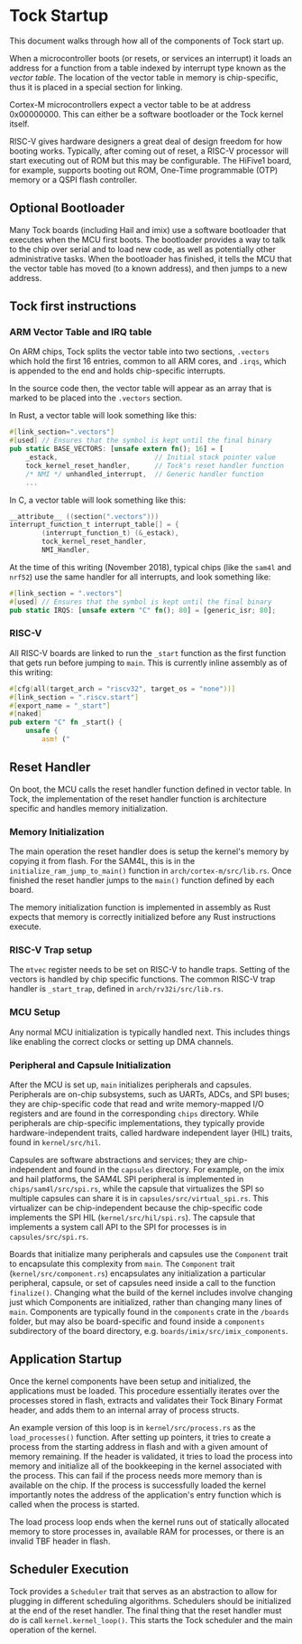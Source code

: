 # Tock Startup

This document walks through how all of the components of Tock start up.

When a microcontroller boots (or resets, or services an interrupt) it loads an
address for a function from a table indexed by interrupt type known as the
_vector table_. The location of the vector table in memory is chip-specific,
thus it is placed in a special section for linking.

Cortex-M microcontrollers expect a vector table to be at address 0x00000000.
This can either be a software bootloader or the Tock kernel itself.

RISC-V gives hardware designers a great deal of design freedom for how booting
works. Typically, after coming out of reset, a RISC-V processor will start
executing out of ROM but this may be configurable. The HiFive1 board, for
example, supports booting out ROM, One-Time programmable (OTP) memory or a QSPI
flash controller.

## Optional Bootloader

Many Tock boards (including Hail and imix) use a software bootloader that
executes when the MCU first boots. The bootloader provides a way to talk to the
chip over serial and to load new code, as well as potentially other
administrative tasks. When the bootloader has finished, it tells the MCU that
the vector table has moved (to a known address), and then jumps to a new
address.

## Tock first instructions

### ARM Vector Table and IRQ table

On ARM chips, Tock splits the vector table into two sections, `.vectors` which
hold the first 16 entries, common to all ARM cores, and `.irqs`, which is
appended to the end and holds chip-specific interrupts.

In the source code then, the vector table will appear as an array that is marked
to be placed into the `.vectors` section.

In Rust, a vector table will look something like this:

```rust
#[link_section=".vectors"]
#[used] // Ensures that the symbol is kept until the final binary
pub static BASE_VECTORS: [unsafe extern fn(); 16] = [
    _estack,                        // Initial stack pointer value
    tock_kernel_reset_handler,      // Tock's reset handler function
    /* NMI */ unhandled_interrupt,  // Generic handler function
    ...
```

In C, a vector table will look something like this:

```c
__attribute__ ((section(".vectors")))
interrupt_function_t interrupt_table[] = {
        (interrupt_function_t) (&_estack),
        tock_kernel_reset_handler,
        NMI_Handler,
```

At the time of this writing (November 2018), typical chips (like the `sam4l` and
`nrf52`) use the same handler for all interrupts, and look something like:

```rust
#[link_section = ".vectors"]
#[used] // Ensures that the symbol is kept until the final binary
pub static IRQS: [unsafe extern "C" fn(); 80] = [generic_isr; 80];
```

### RISC-V

All RISC-V boards are linked to run the `_start` function as the first function
that gets run before jumping to `main`. This is currently inline assembly as of
this writing:

```rust
#[cfg(all(target_arch = "riscv32", target_os = "none"))]
#[link_section = ".riscv.start"]
#[export_name = "_start"]
#[naked]
pub extern "C" fn _start() {
    unsafe {
        asm! ("

```

## Reset Handler

On boot, the MCU calls the reset handler function defined in vector table. In
Tock, the implementation of the reset handler function is architecture specific
and handles memory initialization.

### Memory Initialization

The main operation the reset handler does is setup the kernel's memory by
copying it from flash. For the SAM4L, this is in the
`initialize_ram_jump_to_main()` function in `arch/cortex-m/src/lib.rs`. Once
finished the reset handler jumps to the `main()` function defined by each board.

The memory initialization function is implemented in assembly as Rust expects
that memory is correctly initialized before any Rust instructions execute.

### RISC-V Trap setup

The `mtvec` register needs to be set on RISC-V to handle traps. Setting of the
vectors is handled by chip specific functions. The common RISC-V trap handler is
`_start_trap`, defined in `arch/rv32i/src/lib.rs`.

### MCU Setup

Any normal MCU initialization is typically handled next. This includes things
like enabling the correct clocks or setting up DMA channels.

### Peripheral and Capsule Initialization

After the MCU is set up, `main` initializes peripherals and capsules.
Peripherals are on-chip subsystems, such as UARTs, ADCs, and SPI buses; they are
chip-specific code that read and write memory-mapped I/O registers and are found
in the corresponding `chips` directory. While peripherals are chip-specific
implementations, they typically provide hardware-independent traits, called
hardware independent layer (HIL) traits, found in `kernel/src/hil`.

Capsules are software abstractions and services; they are chip-independent and
found in the `capsules` directory. For example, on the imix and hail platforms,
the SAM4L SPI peripheral is implemented in `chips/sam4l/src/spi.rs`, while the
capsule that virtualizes the SPI so multiple capsules can share it is in
`capsules/src/virtual_spi.rs`. This virtualizer can be chip-independent because
the chip-specific code implements the SPI HIL (`kernel/src/hil/spi.rs`). The
capsule that implements a system call API to the SPI for processes is in
`capsules/src/spi.rs`.

Boards that initialize many peripherals and capsules use the `Component` trait
to encapsulate this complexity from `main`. The `Component` trait
(`kernel/src/component.rs`) encapsulates any initialization a particular
peripheral, capsule, or set of capsules need inside a call to the function
`finalize()`. Changing what the build of the kernel includes involve changing
just which Components are initialized, rather than changing many lines of
`main`. Components are typically found in the `components` crate in the
`/boards` folder, but may also be board-specific and found inside a `components`
subdirectory of the board directory, e.g. `boards/imix/src/imix_components`.

## Application Startup

Once the kernel components have been setup and initialized, the applications
must be loaded. This procedure essentially iterates over the processes stored in
flash, extracts and validates their Tock Binary Format header, and adds them to
an internal array of process structs.

An example version of this loop is in `kernel/src/process.rs` as the
`load_processes()` function. After setting up pointers, it tries to create a
process from the starting address in flash and with a given amount of memory
remaining. If the header is validated, it tries to load the process into memory
and initialize all of the bookkeeping in the kernel associated with the process.
This can fail if the process needs more memory than is available on the chip. If
the process is successfully loaded the kernel importantly notes the address of
the application's entry function which is called when the process is started.

The load process loop ends when the kernel runs out of statically allocated
memory to store processes in, available RAM for processes, or there is an
invalid TBF header in flash.

## Scheduler Execution

Tock provides a `Scheduler` trait that serves as an abstraction to allow for
plugging in different scheduling algorithms. Schedulers should be initialized at
the end of the reset handler. The final thing that the reset handler must do is
call `kernel.kernel_loop()`. This starts the Tock scheduler and the main
operation of the kernel.
